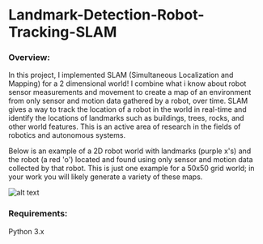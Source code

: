 # Landmark-Detection-Robot-Tracking-SLAM

### Overview:
In this project, I implemented SLAM (Simultaneous Localization and Mapping) for a 2 dimensional world! I combine what i know about robot sensor measurements and movement to create a map of an environment from only sensor and motion data gathered by a robot, over time. SLAM gives a way to track the location of a robot in the world in real-time and identify the locations of landmarks such as buildings, trees, rocks, and other world features. This is an active area of research in the fields of robotics and autonomous systems.

Below is an example of a 2D robot world with landmarks (purple x's) and the robot (a red 'o') located and found using only sensor and motion data collected by that robot. This is just one example for a 50x50 grid world; in your work you will likely generate a variety of these maps.

![alt text](https://github.com/Asif1405/Landmark-Detection-Robot-Tracking-using-SLAM/blob/master/robot-world.png)


### Requirements:
Python 3.x
